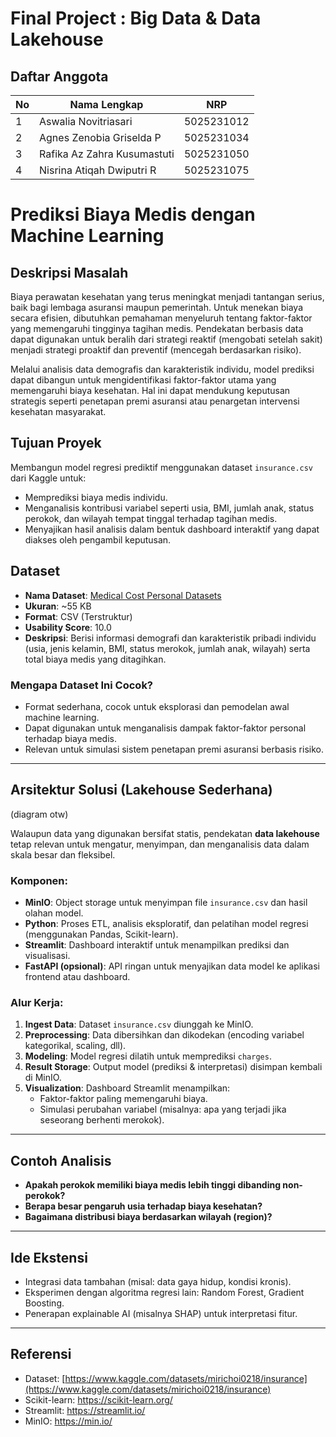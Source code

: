 # Final Project : Big Data & Data Lakehouse

## Daftar Anggota

| No | Nama Lengkap                  | NRP         |
|----|-------------------------------|-------------|
| 1  | Aswalia Novitriasari          | 5025231012  |
| 2  | Agnes Zenobia Griselda P      | 5025231034  |
| 3  | Rafika Az Zahra Kusumastuti   | 5025231050  |
| 4  | Nisrina Atiqah Dwiputri R     | 5025231075  |

# Prediksi Biaya Medis dengan Machine Learning

## Deskripsi Masalah

Biaya perawatan kesehatan yang terus meningkat menjadi tantangan serius, baik bagi lembaga asuransi maupun pemerintah. Untuk menekan biaya secara efisien, dibutuhkan pemahaman menyeluruh tentang faktor-faktor yang memengaruhi tingginya tagihan medis. Pendekatan berbasis data dapat digunakan untuk beralih dari strategi reaktif (mengobati setelah sakit) menjadi strategi proaktif dan preventif (mencegah berdasarkan risiko).

Melalui analisis data demografis dan karakteristik individu, model prediksi dapat dibangun untuk mengidentifikasi faktor-faktor utama yang memengaruhi biaya kesehatan. Hal ini dapat mendukung keputusan strategis seperti penetapan premi asuransi atau penargetan intervensi kesehatan masyarakat.

## Tujuan Proyek

Membangun model regresi prediktif menggunakan dataset `insurance.csv` dari Kaggle untuk:

- Memprediksi biaya medis individu.
- Menganalisis kontribusi variabel seperti usia, BMI, jumlah anak, status perokok, dan wilayah tempat tinggal terhadap tagihan medis.
- Menyajikan hasil analisis dalam bentuk dashboard interaktif yang dapat diakses oleh pengambil keputusan.

## Dataset

- **Nama Dataset**: [Medical Cost Personal Datasets](https://www.kaggle.com/datasets/mirichoi0218/insurance)
- **Ukuran**: ~55 KB
- **Format**: CSV (Terstruktur)
- **Usability Score**: 10.0
- **Deskripsi**: Berisi informasi demografi dan karakteristik pribadi individu (usia, jenis kelamin, BMI, status merokok, jumlah anak, wilayah) serta total biaya medis yang ditagihkan.

### Mengapa Dataset Ini Cocok?

- Format sederhana, cocok untuk eksplorasi dan pemodelan awal machine learning.
- Dapat digunakan untuk menganalisis dampak faktor-faktor personal terhadap biaya medis.
- Relevan untuk simulasi sistem penetapan premi asuransi berbasis risiko.

---

##  Arsitektur Solusi (Lakehouse Sederhana)

(diagram otw)

Walaupun data yang digunakan bersifat statis, pendekatan **data lakehouse** tetap relevan untuk mengatur, menyimpan, dan menganalisis data dalam skala besar dan fleksibel.

### Komponen:
- **MinIO**: Object storage untuk menyimpan file `insurance.csv` dan hasil olahan model.
- **Python**: Proses ETL, analisis eksploratif, dan pelatihan model regresi (menggunakan Pandas, Scikit-learn).
- **Streamlit**: Dashboard interaktif untuk menampilkan prediksi dan visualisasi.
- **FastAPI (opsional)**: API ringan untuk menyajikan data model ke aplikasi frontend atau dashboard.

### Alur Kerja:
1. **Ingest Data**: Dataset `insurance.csv` diunggah ke MinIO.
2. **Preprocessing**: Data dibersihkan dan dikodekan (encoding variabel kategorikal, scaling, dll).
3. **Modeling**: Model regresi dilatih untuk memprediksi `charges`.
4. **Result Storage**: Output model (prediksi & interpretasi) disimpan kembali di MinIO.
5. **Visualization**: Dashboard Streamlit menampilkan:
   - Faktor-faktor paling memengaruhi biaya.
   - Simulasi perubahan variabel (misalnya: apa yang terjadi jika seseorang berhenti merokok).

---

## Contoh Analisis

- **Apakah perokok memiliki biaya medis lebih tinggi dibanding non-perokok?**
- **Berapa besar pengaruh usia terhadap biaya kesehatan?**
- **Bagaimana distribusi biaya berdasarkan wilayah (region)?**

---

## Ide Ekstensi

- Integrasi data tambahan (misal: data gaya hidup, kondisi kronis).
- Eksperimen dengan algoritma regresi lain: Random Forest, Gradient Boosting.
- Penerapan explainable AI (misalnya SHAP) untuk interpretasi fitur.

---

## Referensi

- Dataset: [https://www.kaggle.com/datasets/mirichoi0218/insurance](https://www.kaggle.com/datasets/mirichoi0218/insurance)
- Scikit-learn: https://scikit-learn.org/
- Streamlit: https://streamlit.io/
- MinIO: https://min.io/


